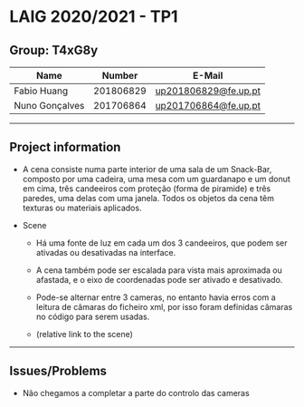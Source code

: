 # LAIG 2020/2021 - TP1

## Group: T4xG8y

| Name             | Number    | E-Mail               |
| ---------------- | --------- | -------------------- |
| Fabio Huang      | 201806829 | up201806829@fe.up.pt |
| Nuno Gonçalves   | 201706864 | up201706864@fe.up.pt |

----
## Project information

- A cena consiste numa parte interior de uma sala de um Snack-Bar, composto por uma cadeira, uma mesa com um guardanapo e um donut em cima, três candeeiros com proteção (forma de piramide) e três paredes, uma delas com uma janela. Todos os objetos da cena têm texturas ou materiais aplicados. 


- Scene
  - Há uma fonte de luz em cada um dos 3 candeeiros, que podem ser ativadas ou desativadas na interface.

  - A cena também pode ser escalada para vista mais aproximada ou afastada, e o eixo de coordenadas pode ser ativado e desativado.

  - Pode-se alternar entre 3 cameras, no entanto havia erros com a leitura de câmaras do ficheiro xml, por isso foram definidas câmaras no código para serem usadas.  
  - (relative link to the scene)
----
## Issues/Problems

- Não chegamos a completar a parte do controlo das cameras
